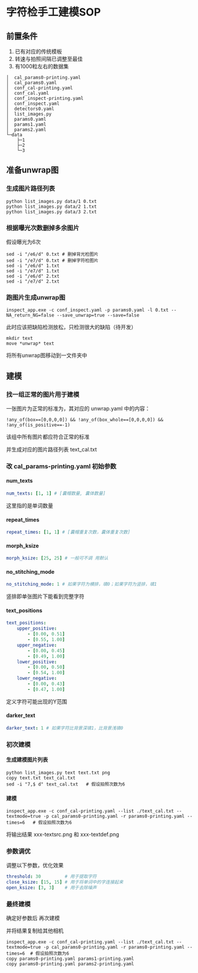# 字符检手工建模SOP

## 前置条件

1. 已有对应的传统模板
2. 转速与拍照间隔已调整至最佳
3. 有1000粒左右的数据集

```shell
│  cal_params0-printing.yaml
│  cal_params0.yaml
│  conf_cal-printing.yaml
│  conf_cal.yaml
│  conf_inspect-printing.yaml
│  conf_inspect.yaml
│  detectors0.yaml
│  list_images.py
│  params0.yaml
│  params1.yaml
│  params2.yaml
└─data
    ├─1
    ├─2
    └─3
```

## 准备unwrap图

### 生成图片路径列表

```shell
python list_images.py data/1 0.txt
python list_images.py data/2 1.txt
python list_images.py data/3 2.txt
```

### 根据曝光次数删掉多余图片

假设曝光为6次

```shell
sed -i "/e6/d" 0.txt # 删掉背光检图片
sed -i "/e7/d" 0.txt # 删掉字符检图片
sed -i "/e6/d" 1.txt
sed -i "/e7/d" 1.txt
sed -i "/e6/d" 2.txt
sed -i "/e7/d" 2.txt
```

### 跑图片生成unwrap图

```shell
inspect_app.exe -c conf_inspect.yaml -p params0.yaml -l 0.txt --NA_return_NG=false --save_unwrap=true --save=false
```

此时应该把缺陷检测放松，只检测很大的缺陷（待开发）

```shell
mkdir text
move *unwrap* text
```

将所有unwrap图移动到一文件夹中

## 建模

### 找一组正常的图片用于建模

一张图片为正常的标准为，其对应的 unwrap.yaml 中的内容：

```
!any_of(box==[0,0,0,0]) && !any_of(box_whole==[0,0,0,0]) && !any_of(is_positive==-1)
```

该组中所有图片都应符合正常的标准

并生成对应的图片路径列表 text_cal.txt

### 改 cal_params-printing.yaml 初始参数

#### num_texts

```yaml
num_texts: [1, 1] # [囊帽数量, 囊体数量]
```

这里指的是单词数量

#### repeat_times

```yaml
repeat_times: [1, 1] # [囊帽重复次数，囊体重复次数]
```

#### morph_ksize

```yaml
morph_ksize: [25, 25] # 一般可不调 用默认
```

#### no_stitching_mode

```yaml
no_stitching_mode: 1 # 如果字符为横排，填0；如果字符为竖排，填1
```

竖排即单张图片下能看到完整字符

#### text_positions

```yaml
text_positions:
    upper_positive: 
        - [0.00, 0.51]
        - [0.55, 1.00]
    upper_negative:
        - [0.00, 0.45]
        - [0.49, 1.00]
    lower_positive:
        - [0.00, 0.50]
        - [0.54, 1.00]
    lower_negative:
        - [0.00, 0.43]
        - [0.47, 1.00]
```

定义字符可能出现的Y范围

#### darker_text

```yaml
darker_text: 1 # 如果字符比背景深填1，比背景浅填0
```

### 初次建模

#### 生成建模图片列表

```shell
python list_images.py text text.txt png
copy text.txt text_cal.txt
sed -i "7,$ d" text_cal.txt   # 假设拍照次数为6
```

#### 建模

```shell
inspect_app.exe -c conf_cal-printing.yaml --list ./text_cal.txt --textmode=true -p cal_params0-printing.yaml -r params0-printing.yaml --times=6   # 假设拍照次数为6
```

将输出结果 xxx-textsrc.png 和 xxx-textdef.png

### 参数调优

调整以下参数，优化效果

```yaml
threshold: 30         # 用于提取字符
close_ksize: [15, 15] # 用于将单词中的字连接起来
open_ksize: [3, 3]    # 用于去除噪声
```

### 最终建模

确定好参数后 再次建模 

并将结果复制给其他相机

```shell
inspect_app.exe -c conf_cal-printing.yaml --list ./text_cal.txt --textmode=true -p cal_params0-printing.yaml -r params0-printing.yaml --times=6  # 假设拍照次数为6
copy params0-printing.yaml params1-printing.yaml
copy params0-printing.yaml params2-printing.yaml
```

